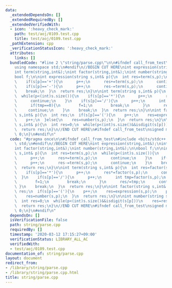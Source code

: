 ```yaml
---
data:
  _extendedDependsOn: []
  _extendedRequiredBy: []
  _extendedVerifiedWith:
  - icon: ':heavy_check_mark:'
    path: test/aoj/0109.test.cpp
    title: test/aoj/0109.test.cpp
  _pathExtension: cpp
  _verificationStatusIcon: ':heavy_check_mark:'
  attributes:
    links: []
  bundledCode: "#line 2 \"string/parse.cpp\"\n\n#ifndef call_from_test\n#include <bits/stdc++.h>\n\
    using namespace std;\n#endif\n//BEGIN CUT HERE\nint expression(string,int&);\n\
    int term(string,int&);\nint factor(string,int&);\nint number(string,int&);\n\n\
    bool f;\n\nint expression(string s,int& p){\n  int res=term(s,p);\n  while(p<(int)s.size()){\n\
    \    if(s[p]=='+'){\n      p++;\n      res+=term(s,p);\n      continue;\n    }\n\
    \    if(s[p]=='-'){\n      p++;\n      res-=term(s,p);\n      continue;\n    }\n\
    \    break;\n  }\n  return res;\n}\n\nint term(string s,int& p){\n  int res=factor(s,p);\n\
    \  while(p<(int)s.size()){\n    if(s[p]=='*'){\n      p++;\n      res*=factor(s,p);\n\
    \      continue;\n    }\n    if(s[p]=='/'){\n      p++;\n      int tmp=factor(s,p);\n\
    \      if(tmp==0){\n        f=1;\n        break;\n      }\n      res/=tmp;\n \
    \     continue;\n    }\n    break;\n  }\n  return res;\n}\n\nint factor(string\
    \ s,int& p){\n  int res;\n  if(s[p]=='('){\n    p++;\n    res=expression(s,p);\n\
    \    p++;\n  }else{\n    res=number(s,p);\n  }\n  return res;\n}\n\nint number(string\
    \ s,int& p){\n  int res=0;\n  while(p<(int)s.size()&&isdigit(s[p]))\n    res=res*10+s[p++]-'0';\n\
    \  return res;\n}\n//END CUT HERE\n#ifndef call_from_test\nsigned main(){\n  return\
    \ 0;\n}\n#endif\n"
  code: "#pragma once\n\n#ifndef call_from_test\n#include <bits/stdc++.h>\nusing namespace\
    \ std;\n#endif\n//BEGIN CUT HERE\nint expression(string,int&);\nint term(string,int&);\n\
    int factor(string,int&);\nint number(string,int&);\n\nbool f;\n\nint expression(string\
    \ s,int& p){\n  int res=term(s,p);\n  while(p<(int)s.size()){\n    if(s[p]=='+'){\n\
    \      p++;\n      res+=term(s,p);\n      continue;\n    }\n    if(s[p]=='-'){\n\
    \      p++;\n      res-=term(s,p);\n      continue;\n    }\n    break;\n  }\n\
    \  return res;\n}\n\nint term(string s,int& p){\n  int res=factor(s,p);\n  while(p<(int)s.size()){\n\
    \    if(s[p]=='*'){\n      p++;\n      res*=factor(s,p);\n      continue;\n  \
    \  }\n    if(s[p]=='/'){\n      p++;\n      int tmp=factor(s,p);\n      if(tmp==0){\n\
    \        f=1;\n        break;\n      }\n      res/=tmp;\n      continue;\n   \
    \ }\n    break;\n  }\n  return res;\n}\n\nint factor(string s,int& p){\n  int\
    \ res;\n  if(s[p]=='('){\n    p++;\n    res=expression(s,p);\n    p++;\n  }else{\n\
    \    res=number(s,p);\n  }\n  return res;\n}\n\nint number(string s,int& p){\n\
    \  int res=0;\n  while(p<(int)s.size()&&isdigit(s[p]))\n    res=res*10+s[p++]-'0';\n\
    \  return res;\n}\n//END CUT HERE\n#ifndef call_from_test\nsigned main(){\n  return\
    \ 0;\n}\n#endif\n"
  dependsOn: []
  isVerificationFile: false
  path: string/parse.cpp
  requiredBy: []
  timestamp: '2020-03-12 17:15:27+09:00'
  verificationStatus: LIBRARY_ALL_AC
  verifiedWith:
  - test/aoj/0109.test.cpp
documentation_of: string/parse.cpp
layout: document
redirect_from:
- /library/string/parse.cpp
- /library/string/parse.cpp.html
title: string/parse.cpp
---
```

